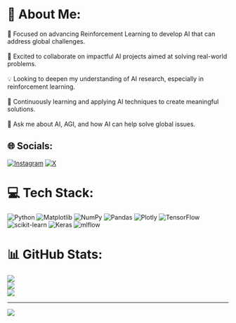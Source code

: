 # 💫 About Me:
🔬 Focused on advancing Reinforcement Learning to develop AI that can address global challenges.<br><br>🤝 Excited to collaborate on impactful AI projects aimed at solving real-world problems.<br><br>💡 Looking to deepen my understanding of AI research, especially in reinforcement learning.<br><br>🌱 Continuously learning and applying AI techniques to create meaningful solutions.<br><br>💬 Ask me about AI, AGI, and how AI can help solve global issues.


## 🌐 Socials:
[![Instagram](https://img.shields.io/badge/Instagram-%23E4405F.svg?logo=Instagram&logoColor=white)](https://instagram.com/devsodhi) [![X](https://img.shields.io/badge/X-black.svg?logo=X&logoColor=white)](https://x.com/DevSodhi8) 

# 💻 Tech Stack:
![Python](https://img.shields.io/badge/python-3670A0?style=for-the-badge&logo=python&logoColor=ffdd54) ![Matplotlib](https://img.shields.io/badge/Matplotlib-%23ffffff.svg?style=for-the-badge&logo=Matplotlib&logoColor=black) ![NumPy](https://img.shields.io/badge/numpy-%23013243.svg?style=for-the-badge&logo=numpy&logoColor=white) ![Pandas](https://img.shields.io/badge/pandas-%23150458.svg?style=for-the-badge&logo=pandas&logoColor=white) ![Plotly](https://img.shields.io/badge/Plotly-%233F4F75.svg?style=for-the-badge&logo=plotly&logoColor=white) ![TensorFlow](https://img.shields.io/badge/TensorFlow-%23FF6F00.svg?style=for-the-badge&logo=TensorFlow&logoColor=white) ![scikit-learn](https://img.shields.io/badge/scikit--learn-%23F7931E.svg?style=for-the-badge&logo=scikit-learn&logoColor=white) ![Keras](https://img.shields.io/badge/Keras-%23D00000.svg?style=for-the-badge&logo=Keras&logoColor=white) ![mlflow](https://img.shields.io/badge/mlflow-%23d9ead3.svg?style=for-the-badge&logo=numpy&logoColor=blue)
# 📊 GitHub Stats:
![](https://github-readme-stats.vercel.app/api?username=devsodhiai&theme=tokyonight&hide_border=false&include_all_commits=false&count_private=false)<br/>
![](https://github-readme-streak-stats.herokuapp.com/?user=devsodhiai&theme=tokyonight&hide_border=false)<br/>
![](https://github-readme-stats.vercel.app/api/top-langs/?username=devsodhiai&theme=tokyonight&hide_border=false&include_all_commits=false&count_private=false&layout=compact)

---
[![](https://visitcount.itsvg.in/api?id=devsodhiai&icon=0&color=0)](https://visitcount.itsvg.in)

<!-- Proudly created with GPRM ( https://gprm.itsvg.in ) -->
